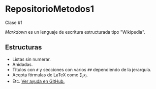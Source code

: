 # RepositorioMetodos1
Clase #1

_Markdown_ es un lenguaje de escritura estructurada tipo "Wikipedia".

## Estructuras
* Listas sin numerar.
 * Anidadas.
* Tìtulos con `#` y secciones con varios `##` dependiendo de la jerarquía.
* Acepta fórmulas de LaTeX como $\sum_i x_i$.
* Etc. [Ver ayuda en GitHub.](https://docs.github.com/es/github/writing-on-github/getting-started-with-writing-and-formatting-on-github/basic-writing-and-formatting-syntax)
